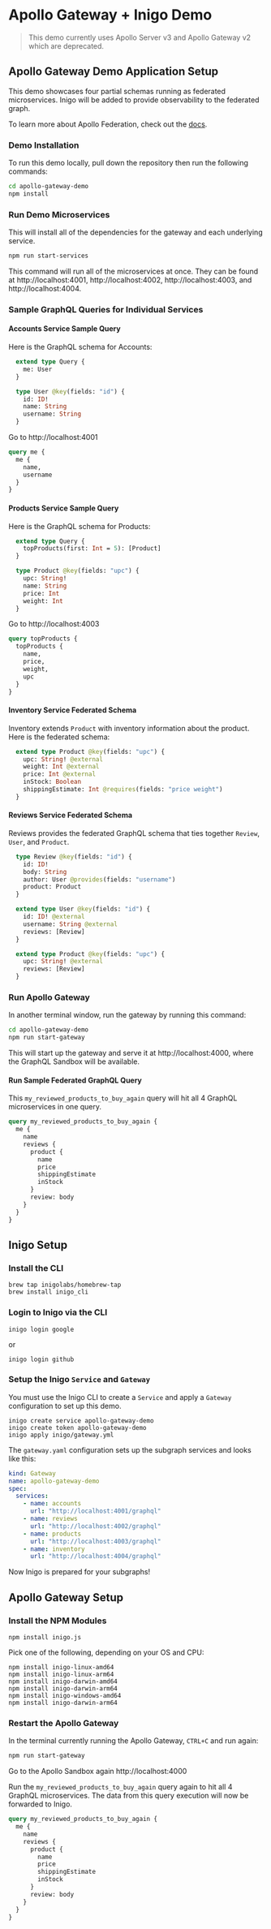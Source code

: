 # Apollo Gateway + Inigo Demo
> This demo currently uses Apollo Server v3 and Apollo Gateway v2 which are deprecated.

## Apollo Gateway Demo Application Setup

This demo showcases four partial schemas running as federated microservices. Inigo will be added to provide observability to the federated graph.

To learn more about Apollo Federation, check out the [docs](https://www.apollographql.com/docs/apollo-server/federation/introduction).

### Demo Installation

To run this demo locally, pull down the repository then run the following commands:

```sh
cd apollo-gateway-demo
npm install
```

### Run Demo Microservices

This will install all of the dependencies for the gateway and each underlying service.

```sh
npm run start-services
```

This command will run all of the microservices at once. They can be found at http://localhost:4001, http://localhost:4002, http://localhost:4003, and http://localhost:4004.

### Sample GraphQL Queries for Individual Services

#### Accounts Service Sample Query

Here is the GraphQL schema for Accounts:

```graphql
  extend type Query {
    me: User
  }

  type User @key(fields: "id") {
    id: ID!
    name: String
    username: String
  }
```

Go to http://localhost:4001

```graphql
query me {
  me {
    name,
    username
  }
}
```

#### Products Service Sample Query

Here is the GraphQL schema for Products:

```graphql
  extend type Query {
    topProducts(first: Int = 5): [Product]
  }

  type Product @key(fields: "upc") {
    upc: String!
    name: String
    price: Int
    weight: Int
  }
```

Go to http://localhost:4003

```graphql
query topProducts {
  topProducts {
    name,
    price,
    weight,
    upc
  }
}
```

#### Inventory Service Federated Schema

Inventory extends `Product` with inventory information about the product. Here is the federated schema:

```graphql
  extend type Product @key(fields: "upc") {
    upc: String! @external
    weight: Int @external
    price: Int @external
    inStock: Boolean
    shippingEstimate: Int @requires(fields: "price weight")
  }
```

#### Reviews Service Federated Schema

Reviews provides the federated GraphQL schema that ties together `Review`, `User`, and `Product`.

```graphql
  type Review @key(fields: "id") {
    id: ID!
    body: String
    author: User @provides(fields: "username")
    product: Product
  }

  extend type User @key(fields: "id") {
    id: ID! @external
    username: String @external
    reviews: [Review]
  }

  extend type Product @key(fields: "upc") {
    upc: String! @external
    reviews: [Review]
  }
```


### Run Apollo Gateway

In another terminal window, run the gateway by running this command:

```sh
cd apollo-gateway-demo
npm run start-gateway
```

This will start up the gateway and serve it at http://localhost:4000, where the GraphQL Sandbox will be available.

#### Run Sample Federated GraphQL Query

This `my_reviewed_products_to_buy_again` query will hit all 4 GraphQL microservices in one query.

```graphql
query my_reviewed_products_to_buy_again {
  me {
    name
    reviews {
      product {
        name
        price
        shippingEstimate
        inStock
      }
      review: body
    }
  }
}
```

## Inigo Setup

### Install the CLI

```shell
brew tap inigolabs/homebrew-tap
brew install inigo_cli
```

### Login to Inigo via the CLI

```shell
inigo login google
```
or
```shell
inigo login github
```

### Setup the Inigo `Service` and `Gateway`

You must use the Inigo CLI to create a `Service` and apply a `Gateway` configuration to set up this demo.

```
inigo create service apollo-gateway-demo
inigo create token apollo-gateway-demo
inigo apply inigo/gateway.yml
```

The `gateway.yaml` configuration sets up the subgraph services and looks like this:

```yaml
kind: Gateway
name: apollo-gateway-demo
spec:
  services:
    - name: accounts
      url: "http://localhost:4001/graphql"
    - name: reviews
      url: "http://localhost:4002/graphql"
    - name: products
      url: "http://localhost:4003/graphql"
    - name: inventory
      url: "http://localhost:4004/graphql"
```

Now Inigo is prepared for your subgraphs!

## Apollo Gateway Setup

### Install the NPM Modules

```
npm install inigo.js
```
Pick one of the following, depending on your OS and CPU:
```
npm install inigo-linux-amd64
npm install inigo-linux-arm64
npm install inigo-darwin-amd64
npm install inigo-darwin-arm64
npm install inigo-windows-amd64
npm install inigo-darwin-arm64
```



### Restart the Apollo Gateway

In the terminal currently running the Apollo Gateway, `CTRL+C` and run again:

```sh
npm run start-gateway
```

Go to the Apollo Sandbox again http://localhost:4000


Run the `my_reviewed_products_to_buy_again` query again to hit all 4 GraphQL microservices. The data from this query execution will now be forwarded to Inigo.

```graphql
query my_reviewed_products_to_buy_again {
  me {
    name
    reviews {
      product {
        name
        price
        shippingEstimate
        inStock
      }
      review: body
    }
  }
}
```
